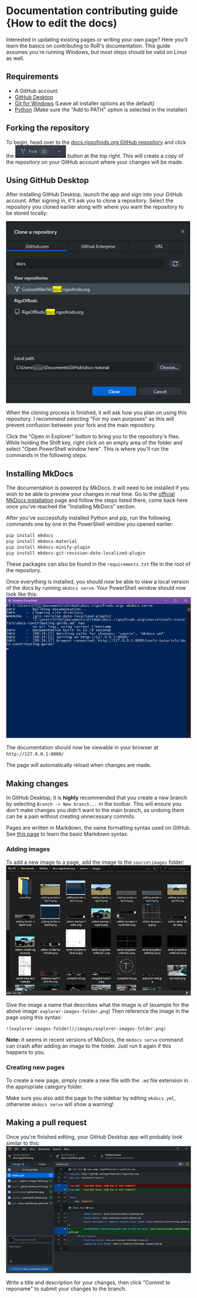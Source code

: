 Documentation contributing guide {How to edit the docs)
============

Interested in updating existing pages or writing your own page? Here you'll learn the basics on contributing to RoR's documentation. This guide assumes you're running Windows, but most steps should be valid on Linux as well. 

## Requirements 
- A GitHub account 
- [GitHub Desktop](https://desktop.github.com/)
- [Git for Windows](https://gitforwindows.org/) (Leave all installer options as the default)
- [Python](https://www.python.org/downloads/) (Make sure the "Add to PATH" option is selected in the installer)

## Forking the repository 
To begin, head over to the [docs.rigsofrods.org GitHub repository](https://github.com/RigsOfRods/docs.rigsofrods.org) and click the ![github-fork](/images/github-fork.png) button at the top right. This will create a copy of the repository on your GitHub account where your changes will be made. 

## Using GitHub Desktop 
After installing GitHub Desktop, launch the app and sign into your GitHub account. After signing in, it'll ask you to clone a repository. Select the repository you cloned earlier along with where you want the repository to be stored locally:

![github-desktop-clone](/images/github-desktop-clone.png)

When the cloning process is finished, it will ask how you plan on using this repository. I recommend selecting "For my own purposes" as this will prevent confusion between your fork and the main repository. 

Click the "Open in Explorer" button to bring you to the repository's files. While holding the Shift key, right click on an empty area of the folder and select "Open PowerShell window here". This is where you'll run the commands in the following steps. 

## Installing MkDocs 
The documentation is powered by MkDocs. it will need to be installed if you wish to be able to preview your changes in real time. Go to the [official MkDocs installation](https://www.mkdocs.org/user-guide/installation/) page and follow the steps listed there, come back here once you've reached the "Installing MkDocs" section. 

After you've successfully installed Python and pip, run the following commands one by one in the PowerShell window you opened earlier: 
```
pip install mkdocs
pip install mkdocs-material
pip install mkdocs-minify-plugin
pip install mkdocs-git-revision-date-localized-plugin
```

These packages can also be found in the `requirements.txt` file in the root of the repository. 

Once everything is installed, you should now be able to view a local version of the docs by running `mkdocs serve`. Your PowerShell window should now look like this:
![powershell-mkdocs](/images/powershell-mkdocs.png) 

The documentation should now be viewable in your browser at `http://127.0.0.1:8000/`

The page will automatically reload when changes are made. 

## Making changes 

In GitHub Desktop, it is **highly** recommended that you create a new branch by selecting `Branch -> New branch...` in the toolbar. This will ensure you don't make changes you didn't want to the main branch, as undoing them can be a pain without creating unnecessary commits. 

Pages are written in Markdown, the same formatting syntax used on GitHub. See [this page](https://docs.github.com/en/get-started/writing-on-github/getting-started-with-writing-and-formatting-on-github/basic-writing-and-formatting-syntax) to learn the basic Markdown syntax. 

### Adding images 

To add a new image to a page, add the image to the `source\images` folder:
![explorer-images-folder](/images/explorer-images-folder.png)

Give the image a name that describes what the image is of (example for the above image: `explorer-images-folder.png`) Then reference the image in the page using this syntax:
 ```
 ![explorer-images-folder](/images/explorer-images-folder.png)
 ```
 
**Note:** It seems in recent versions of MkDocs, the `mkdocs serve` command can crash after adding an image to the folder. Just run it again if this happens to you. 

### Creating new pages 

To create a new page, simply create a new file with the `.md` file extension in the appropriate category folder. 

Make sure you also add the page to the sidebar by editing `mkdocs.yml`, otherwise `mkdocs serve` will show a warning!

## Making a pull request 

Once you're finished editing, your GitHub Desktop app will probably look similar to this:
![github-desktop-docs](/images/github-desktop-docs.png)

Write a title and description for your changes, then click "Commit to reponame" to submit your changes to the branch. 
